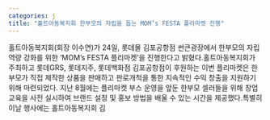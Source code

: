 ```yaml
---
categories: j
title: "홀트아동복지회 한부모의 자립을 돕는 MOM’s FESTA 플리마켓 진행"
---
```

홀트아동복지회(회장 이수연)가 24일, 롯데몰 김포공항점 썬큰광장에서 한부모의 자립역량 강화를 위한 ‘MOM’s FESTA 플리마켓’을 진행한다고 밝혔다.홀트아동복지회가 주최하고 롯데GRS, 롯데지주, 롯데백화점 김포공항점이 후원하는 이번 플리마켓은 한부모가 직접 제작한 상품을 판매하고 판로개척을 통한 지속적인 수익 창출을 지원하기 위해 마련되었다. 지난 8월에는 플리마켓 부스 운영을 앞둔 한부모 셀러들을 위해 창업교육을 사전 실시하여 브랜드 설정 및 홍보 방법을 배울 수 있는 시간을 제공했다.특별히 이날 행사에는 홀트아동복지회 김